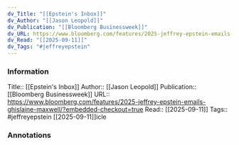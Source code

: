 ```yaml
---
dv_Title: "[[Epstein's Inbox]]"
dv_Author: "[[Jason Leopold]]"
dv_Publication: "[[Bloomberg Businessweek]]"
dv_URL: https://www.bloomberg.com/features/2025-jeffrey-epstein-emails-ghislaine-maxwell/?embedded-checkout=true
dv_Read: "[[2025-09-11]]"
dv_Tags: "#jeffreyepstein"
---
```


### Information
Title:: [[Epstein's Inbox]]
Author:: [[Jason Leopold]]
Publication:: [[Bloomberg Businessweek]]
URL:: https://www.bloomberg.com/features/2025-jeffrey-epstein-emails-ghislaine-maxwell/?embedded-checkout=true
Read:: [[2025-09-11]]
Tags:: #jeffreyepstein 
[[2025-09-11]]icle

### Annotations
